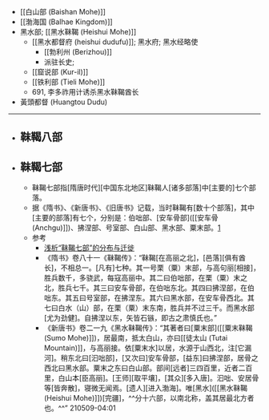 - [[白山部 (Baishan Mohe)]]
- [[渤海国 (Balhae Kingdom)]]
- 黑水部; [[黑水靺鞨 (Heishui Mohe)]]
    - [[黑水都督府 (heishui dudufu)]]; 黑水府; 黑水经略使
        - [[勃利州 (Berizhou)]]
        - 派驻长史;
    - [[窟说部 (Kur-il)]]
    - [[铁利部 (Tieli Mohe)]]
    - 691, 李多祚用计诱杀黑水靺鞨酋长
- 黃頭都督 (Huangtou Dudu)
- ---
- ## 靺鞨八部
- ## 靺鞨七部
    - 靺鞨七部指[隋唐时代][中国东北地区]靺鞨人[诸多部落]中[主要的]七个部落。
    - 据《隋书》、《新唐书》、《旧唐书》记载，当时靺鞨有[数十个部落]，其中[主要的部落]有七个，分别是：伯咄部、[安车骨部]([[安车骨 (Anchgu)]])、拂涅部、号室部、白山部、黑水部、粟末部。[1](((lzY-ztUtf)))
    - 参考
        - [浅析“靺鞨七部”的分布与迁徙](https://web.archive.org/web/20160610132610/http://lunwencloud.com/lunwen/lishilunwen/minzushizhi/20150609/366517.html)
        - 《隋书》卷八十一《靺鞨传》：“靺鞨[在高丽之北]，[邑落][俱有酋长]，不相总一。[凡有]七种。其一号栗（粟）末部，与高句丽[相接]，胜兵数千，多骁武，每寇高丽中。其二曰伯咄部，在栗（粟）末之北，胜兵七千。其三曰安车骨部，在伯咄东北。其四曰拂涅部，在伯咄东。其五曰号室部，在拂涅东。其六曰黑水部，在安车骨西北。其七曰白水（山）部，在栗（粟）末东南，胜兵并不过三千。而黑水部[尤为劲健]。自拂涅以东，矢皆石镞，即古之肃慎氏也。”
        - 《新唐书》卷二一九《黑水靺鞨传》：“其著者曰[粟末部]([[粟末靺鞨 (Sumo Mohe)]])，居最南，抵太白山，亦曰[[徒太山 (Tutai Mountain)]]，与高丽接。依[粟末水]以居，水源于山西北，注[它漏河]。稍东北曰[汩咄部]，[又次曰]安车骨部，[益东]曰拂涅部，居骨之西北曰黑水部。粟末之东曰白山部。部间[远者]三四百里，近者二百里，白山本[臣高丽]。[王师][取平壤]，[其众][多入唐]。汩咄、安居骨等[皆奔散]，寝微无闻焉。[遗人][进入渤海]。唯[黑水]([[黑水靺鞨 (Heishui Mohe)]])[完疆]，^^分十六部，以南北称，盖其居最北方者也。^^”
210509-04:01
